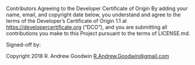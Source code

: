Contributors
Agreeing to the Developer Certificate of Origin
By adding your name, email, and copyright date below, you understand and agree to the terms of the Developer’s Certificate of Origin 1.1 at https://developercertificate.org (“DCO”), and you are submitting all contributions you make to this Project pursuant to the terms of LICENSE.md.

Signed-off by:

Copyright 2018 R. Andrew Goodwin R.Andrew.Goodwin@gmail.com
